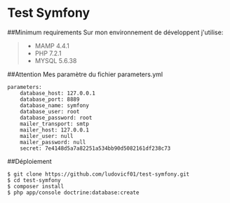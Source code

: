 Test Symfony
===========

##Minimum requirements
Sur mon environnement de développent j'utilise:
> - MAMP 4.4.1
> - PHP 7.2.1
> - MYSQL 5.6.38

##Attention
Mes paramètre du fichier parameters.yml
```
parameters:
    database_host: 127.0.0.1
    database_port: 8889
    database_name: symfony
    database_user: root
    database_password: root
    mailer_transport: smtp
    mailer_host: 127.0.0.1
    mailer_user: null
    mailer_password: null
    secret: 7e4148d5a7a82251a534bb90d5082161df238c73
```
##Déploiement
```
$ git clone https://github.com/ludovicf01/test-symfony.git
$ cd test-symfony
$ composer install
$ php app/console doctrine:database:create
```